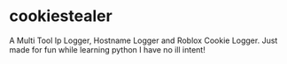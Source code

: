 # cookiestealer
A Multi Tool Ip Logger, Hostname Logger and Roblox Cookie Logger.
Just made for fun while learning python I have no ill intent!
